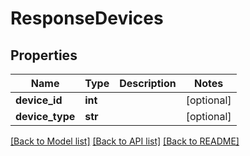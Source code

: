 # ResponseDevices

## Properties
Name | Type | Description | Notes
------------ | ------------- | ------------- | -------------
**device_id** | **int** |  | [optional] 
**device_type** | **str** |  | [optional] 

[[Back to Model list]](../README.md#documentation-for-models) [[Back to API list]](../README.md#documentation-for-api-endpoints) [[Back to README]](../README.md)


